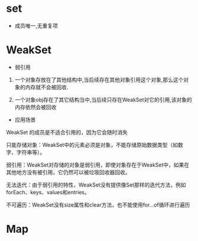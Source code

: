 # set
- 成员唯一,无重复项

# WeakSet
- 弱引用

1. 一个对象存放在了其他结构中,当后续存在其他对象引用这个对象,那么这个对象的内存就不会被回收.

2. 一个对象obj存在了其它结构当中,当后续只存在WeakSet对它的引用,该对象的内存依然会被回收

- 应用场景



WeakSet 的成员是不适合引用的，因为它会随时消失

只能存储对象：WeakSet中的元素必须是对象，不能存储原始数据类型（如数字、字符串等）。

弱引用：WeakSet对存储的对象是弱引用，即使对象存在于WeakSet中，如果在其他地方没有被引用，它仍然可以被垃圾回收器回收。

无法迭代：由于弱引用的特性，WeakSet没有提供像Set那样的迭代方法，例如forEach、keys、values和entries。

不可遍历：WeakSet没有size属性和clear方法，也不能使用for...of循环进行遍历


# Map